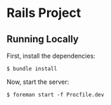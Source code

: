 # Rails Project

## Running Locally

First, install the dependencies:

	$ bundle install

Now, start the server:
	
	$ foreman start -f Procfile.dev
